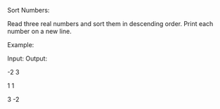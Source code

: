 Sort Numbers:


Read three real numbers and sort them in descending order. Print each number on a new line.



Example:



Input:                     Output:


-2                           3

1                            1 

3                           -2
